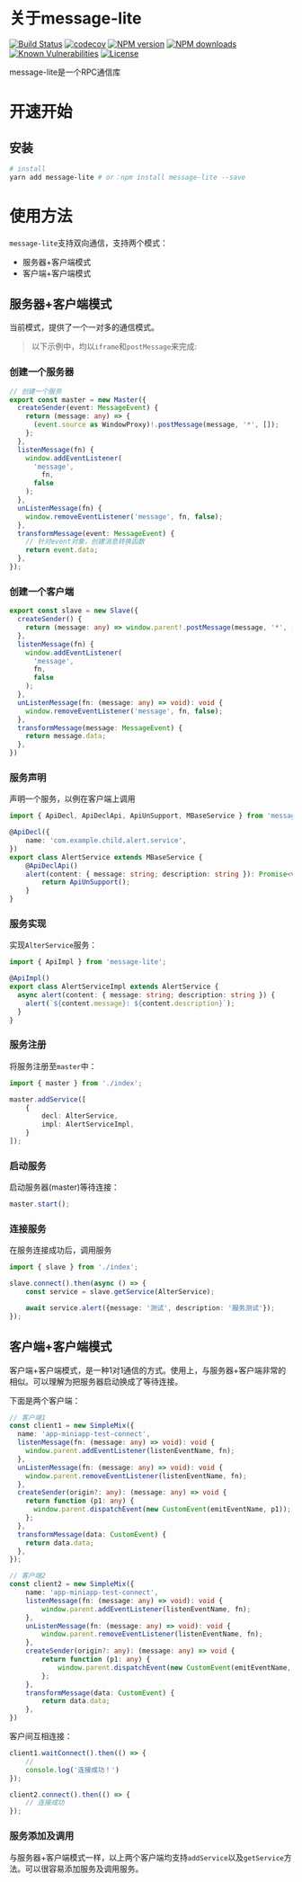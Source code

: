 # 关于message-lite

[![Build Status](https://github.com/lywzx/message-lite/actions/workflows/node.js.yml/badge.svg?branch=master)](https://github.com/lywzx/message-lite/actions/workflows/node.js.yml)
[![codecov](https://codecov.io/gh/lywzx/message-lite/branch/main/graph/badge.svg)](https://codecov.io/gh/lywzx/message-lite)
[![NPM version](https://img.shields.io/npm/v/message-lite.svg?style=flat-square)](https://www.npmjs.com/package/message-lite)
[![NPM downloads](https://img.shields.io/npm/dm/message-lite.svg?style=flat-square)](https://www.npmjs.com/package/message-lite)
[![Known Vulnerabilities](https://snyk.io/test/github/lywzx/message-lite/badge.svg?targetFile=package.json)](https://snyk.io/test/github/lywzx/message-lite?targetFile=package.json)
[![License](https://img.shields.io/npm/l/message-lite.svg?sanitize=true)](https://www.npmjs.com/package/message-lite)

message-lite是一个RPC通信库

# 开速开始

## 安装

```bash
# install
yarn add message-lite # or：npm install message-lite --save
```

# 使用方法

`message-lite`支持双向通信，支持两个模式：

* 服务器+客户端模式
* 客户端+客户端模式

## 服务器+客户端模式

当前模式，提供了一个一对多的通信模式。

> 以下示例中，均以`iframe`和`postMessage`来完成:

### 创建一个服务器

```typescript
// 创建一个服务
export const master = new Master({
  createSender(event: MessageEvent) {
    return (message: any) => {
      (event.source as WindowProxy)!.postMessage(message, '*', []);
    };
  },
  listenMessage(fn) {
    window.addEventListener(
      'message',
        fn,
      false
    );
  },
  unListenMessage(fn) {
    window.removeEventListener('message', fn, false);
  },
  transformMessage(event: MessageEvent) {
    // 针对event对象，创建消息转换函数
    return event.data;
  },
});
```

### 创建一个客户端

```typescript
export const slave = new Slave({
  createSender() {
    return (message: any) => window.parent!.postMessage(message, '*', []);
  },
  listenMessage(fn) {
    window.addEventListener(
      'message',
      fn,
      false
    );
  },
  unListenMessage(fn: (message: any) => void): void {
    window.removeEventListener('message', fn, false);
  },
  transformMessage(message: MessageEvent) {
    return message.data;
  },
})
```

### 服务声明

声明一个服务，以例在客户端上调用

```typescript
import { ApiDecl, ApiDeclApi, ApiUnSupport, MBaseService } from 'message-lite';

@ApiDecl({
    name: 'com.example.child.alert.service',
})
export class AlertService extends MBaseService {
    @ApiDeclApi()
    alert(content: { message: string; description: string }): Promise<void> {
        return ApiUnSupport();
    }
}
```

### 服务实现

实现`AlterService`服务：

```typescript
import { ApiImpl } from 'message-lite';

@ApiImpl()
export class AlertServiceImpl extends AlertService {
  async alert(content: { message: string; description: string }) {
    alert(`${content.message}: ${content.description}`);
  }
}
```

### 服务注册

将服务注册至`master`中：

```typescript
import { master } from './index';

master.addService([
    {
        decl: AlterService,
        impl: AlertServiceImpl,
    }
]);
```

### 启动服务

启动服务器(master)等待连接：

```typescript
master.start();
```

### 连接服务

在服务连接成功后，调用服务

```typescript
import { slave } from './index';

slave.connect().then(async () => {
    const service = slave.getService(AlterService);

    await service.alert({message: '测试', description: '服务测试'});
});
```

## 客户端+客户端模式

客户端+客户端模式，是一种1对1通信的方式。使用上，与服务器+客户端非常的相似。可以理解为把服务器启动换成了等待连接。

下面是两个客户端：

```typescript
// 客户端1
const client1 = new SimpleMix({
  name: 'app-miniapp-test-connect',
  listenMessage(fn: (message: any) => void): void {
    window.parent.addEventListener(listenEventName, fn);
  },
  unListenMessage(fn: (message: any) => void): void {
    window.parent.removeEventListener(listenEventName, fn);
  },
  createSender(origin?: any): (message: any) => void {
    return function (p1: any) {
      window.parent.dispatchEvent(new CustomEvent(emitEventName, p1));
    };
  },
  transformMessage(data: CustomEvent) {
    return data.data;
  },
});

// 客户端2
const client2 = new SimpleMix({
    name: 'app-miniapp-test-connect',
    listenMessage(fn: (message: any) => void): void {
        window.parent.addEventListener(listenEventName, fn);
    },
    unListenMessage(fn: (message: any) => void): void {
        window.parent.removeEventListener(listenEventName, fn);
    },
    createSender(origin?: any): (message: any) => void {
        return function (p1: any) {
            window.parent.dispatchEvent(new CustomEvent(emitEventName, p1));
        };
    },
    transformMessage(data: CustomEvent) {
        return data.data;
    },
})
```

客户间互相连接：

```typescript
client1.waitConnect().then(() => {
    //
    console.log('连接成功！')
});

client2.connect().then(() => {
    // 连接成功
});
```

### 服务添加及调用

与服务器+客户端模式一样，以上两个客户端均支持`addService`以及`getService`方法。可以很容易添加服务及调用服务。

